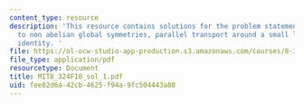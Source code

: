```yaml
---
content_type: resource
description: 'This resource contains solutions for the problem statements related
  to non abelian global symmetries, parallel transport around a small loop and bianchi
  identity. '
file: https://ol-ocw-studio-app-production.s3.amazonaws.com/courses/8-324-relativistic-quantum-field-theory-ii-fall-2010/fee82d6a42cb4625f94a9fc504443a88_MIT8_324F10_sol_1.pdf
file_type: application/pdf
resourcetype: Document
title: MIT8_324F10_sol_1.pdf
uid: fee82d6a-42cb-4625-f94a-9fc504443a88
---
```

